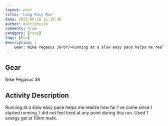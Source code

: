 ```yaml
---
layout: post
title: 'Long Easy Run'
date: 2022-06-18 11:19:48
author: multishiv19
comments: true
category: [runs]
tags: [Run]
description: |
    Gear: Nike Pegasus 38<br/>Running at a slow easy pace helps me realize how far I've come since I started running. I did not feel tired at any point during this run.<br/>Used 1 energy gel at 10km mark.
---
```


## Gear
Nike Pegasus 38

## Activity Description
Running at a slow easy pace helps me realize how far I've come since I started running. I did not feel tired at any point during this run.
Used 1 energy gel at 10km mark.


<div width='100%' class='strava-embed-placeholder' data-embed-type='activity' data-embed-id='7326214962'></div>
<script src='https://strava-embeds.com/embed.js'></script>
